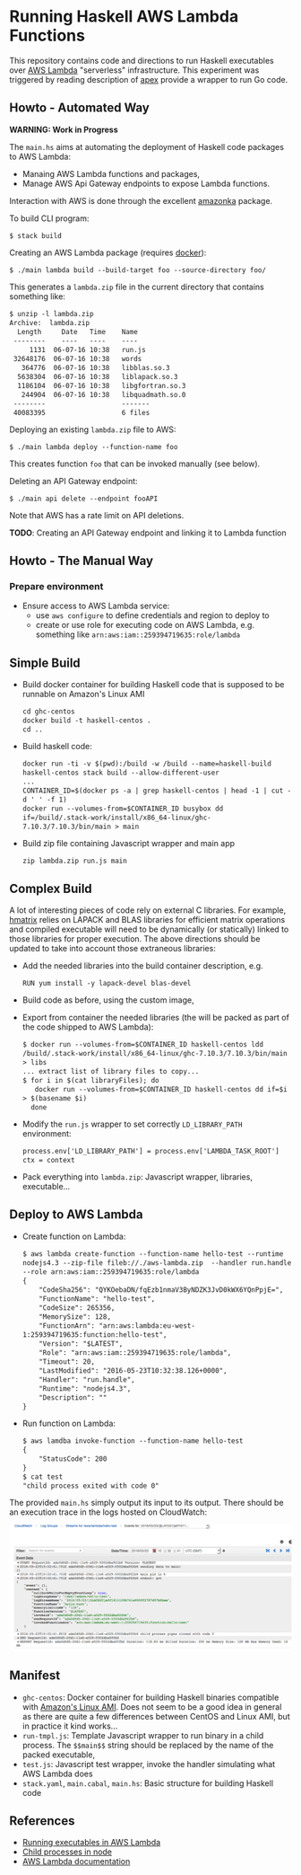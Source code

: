 # Running Haskell AWS Lambda Functions

This repository contains code and directions to run Haskell executables over [AWS Lambda]() "serverless" infrastructure. This experiment was triggered by reading description of [apex](http://apex.run) provide a wrapper to run Go code.

## Howto - Automated Way

**WARNING: Work in Progress**

The `main.hs` aims at automating the deployment of Haskell code packages to AWS Lambda:

* Manaing AWS Lambda functions and packages,
* Manage AWS Api Gateway endpoints to expose Lambda functions.

Interaction with AWS is done through the excellent [amazonka](https://github.com/brendanhay/amazonka) package.

To build CLI program:

```
$ stack build
```

Creating an AWS Lambda package (requires [docker](http://docker.io)):

```
$ ./main lambda build --build-target foo --source-directory foo/
```

This generates a `lambda.zip` file in the current directory that contains something like:

```
$ unzip -l lambda.zip
Archive:  lambda.zip
  Length     Date   Time    Name
 --------    ----   ----    ----
     1131  06-07-16 10:38   run.js
 32648176  06-07-16 10:38   words
   364776  06-07-16 10:38   libblas.so.3
  5638304  06-07-16 10:38   liblapack.so.3
  1186104  06-07-16 10:38   libgfortran.so.3
   244904  06-07-16 10:38   libquadmath.so.0
 --------                   -------
 40083395                   6 files
```

Deploying an existing `lambda.zip` file to AWS:

```
$ ./main lambda deploy --function-name foo
```

This creates function `foo` that can be invoked manually (see below).

Deleting an API Gateway endpoint:

```
$ ./main api delete --endpoint fooAPI
```

Note that AWS has a rate limit on API deletions.

**TODO**: Creating an API Gateway endpoint and linking it to Lambda function

## Howto - The Manual Way

### Prepare environment

* Ensure access to AWS Lambda service:
    * use `aws configure` to define credentials and region to deploy to
    * create or use role for executing code on AWS Lambda, e.g. something like `arn:aws:iam::259394719635:role/lambda`

## Simple Build ##

* Build docker container for building Haskell code that is supposed to be runnable on Amazon's Linux AMI
    
    ```
    cd ghc-centos
    docker build -t haskell-centos .
    cd ..
    ```

* Build haskell code:

    ```
    docker run -ti -v $(pwd):/build -w /build --name=haskell-build haskell-centos stack build --allow-different-user
    ...
    CONTAINER_ID=$(docker ps -a | grep haskell-centos | head -1 | cut -d ' ' -f 1)
    docker run --volumes-from=$CONTAINER_ID busybox dd if=/build/.stack-work/install/x86_64-linux/ghc-7.10.3/7.10.3/bin/main > main
    ```

* Build zip file containing Javascript wrapper and main app
  
  ```
  zip lambda.zip run.js main
  ```

## Complex Build

A lot of interesting pieces of code rely on external C libraries. For example, [hmatrix](https://github.com/albertoruiz/hmatrix) relies on LAPACK and BLAS libraries for efficient matrix operations and compiled executable will need to be dynamically (or statically) linked to those libraries for proper execution. The above directions should be updated to take into account those extraneous libraries:

* Add the needed libraries into the build container description, e.g.

   ```
   RUN yum install -y lapack-devel blas-devel
   ```

* Build code as before, using the custom image,
* Export from container the needed libraries (the will be packed as part of the code shipped to AWS Lambda):

   ```
   $ docker run --volumes-from=$CONTAINER_ID haskell-centos ldd /build/.stack-work/install/x86_64-linux/ghc-7.10.3/7.10.3/bin/main > libs
   ... extract list of library files to copy...
   $ for i in $(cat libraryFiles); do
      docker run --volumes-from=$CONTAINER_ID haskell-centos dd if=$i > $(basename $i)
     done
   ```
* Modify the `run.js` wrapper to set correctly `LD_LIBRARY_PATH` environment:
     
   ```
   process.env['LD_LIBRARY_PATH'] = process.env['LAMBDA_TASK_ROOT']
   ctx = context
   ```
* Pack everything into `lambda.zip`: Javascript wrapper, libraries, executable...

## Deploy to AWS Lambda

* Create function on Lambda:

    ```
    $ aws lambda create-function --function-name hello-test --runtime nodejs4.3 --zip-file fileb://./aws-lambda.zip  --handler run.handle --role arn:aws:iam::259394719635:role/lambda
    {
        "CodeSha256": "QYKOebaDN/fqEzb1nmaV3ByNDZK3JvD0kWX6YQnPpjE=", 
        "FunctionName": "hello-test", 
        "CodeSize": 265356, 
        "MemorySize": 128, 
        "FunctionArn": "arn:aws:lambda:eu-west-1:259394719635:function:hello-test", 
        "Version": "$LATEST", 
        "Role": "arn:aws:iam::259394719635:role/lambda", 
        "Timeout": 20, 
        "LastModified": "2016-05-23T10:32:38.126+0000", 
        "Handler": "run.handle", 
        "Runtime": "nodejs4.3", 
        "Description": ""
    }
    ```

* Run function on Lambda:

    ```
    $ aws lamdba invoke-function --function-name hello-test
    {
        "StatusCode": 200
    }
    $ cat test
    "child process exited with code 0"
    ```

The provided `main.hs` simply output its input to its output. There should be an execution trace in the logs hosted on CloudWatch:

![](cloudwatch.png)
    
## Manifest

* `ghc-centos`: Docker container for building Haskell binaries compatible with [Amazon's Linux AMI](http://docs.aws.amazon.com/lambda/latest/dg/current-supported-versions.html). Does not seem to be a good idea in general as there are quite a few differences between CentOS and Linux AMI, but in practice it kind works...
* `run-tmpl.js`: Template Javascript wrapper to run binary in a child process. The `$$main$$` string should be replaced by the name of the packed executable,
* `test.js`: Javascript test wrapper, invoke the handler simulating what AWS Lambda does
* `stack.yaml`, `main.cabal`, `main.hs`: Basic structure for building Haskell code

## References

* [Running executables in AWS Lambda](http://aws.amazon.com/fr/blogs/compute/running-executables-in-aws-lambda/)
* [Child processes in node](https://nodejs.org/api/child_process.html)
* [AWS Lambda documentation](http://docs.aws.amazon.com/lambda/latest/dg/nodejs-create-deployment-pkg.html)
